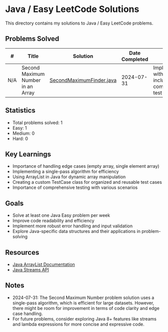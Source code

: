 # Java / Easy LeetCode Solutions

This directory contains my solutions to Java / Easy LeetCode problems.

## Problems Solved

| #  | Title | Solution | Date Completed | Notes |
|----|-------|----------|----------------|-------|
| N/A | Second Maximum Number in an Array | [SecondMaximumFinder.java](./2024-07-31-second-maximum-number.java) | 2024-07-31 | Implemented with ArrayList, includes comprehensive test cases |

## Statistics

- Total problems solved: 1
- Easy: 1
- Medium: 0
- Hard: 0

## Key Learnings

- Importance of handling edge cases (empty array, single element array)
- Implementing a single-pass algorithm for efficiency
- Using ArrayList in Java for dynamic array manipulation
- Creating a custom TestCase class for organized and reusable test cases
- Importance of comprehensive testing with various scenarios

## Goals

- Solve at least one Java Easy problem per week
- Improve code readability and efficiency
- Implement more robust error handling and input validation
- Explore Java-specific data structures and their applications in problem-solving

## Resources

- [Java ArrayList Documentation](https://docs.oracle.com/javase/8/docs/api/java/util/ArrayList.html)
- [Java Streams API](https://docs.oracle.com/javase/8/docs/api/java/util/stream/Stream.html)

## Notes

- 2024-07-31: The Second Maximum Number problem solution uses a single-pass algorithm, which is efficient for large datasets. However, there might be room for improvement in terms of code clarity and edge case handling.
- For future problems, consider exploring Java 8+ features like streams and lambda expressions for more concise and expressive code.